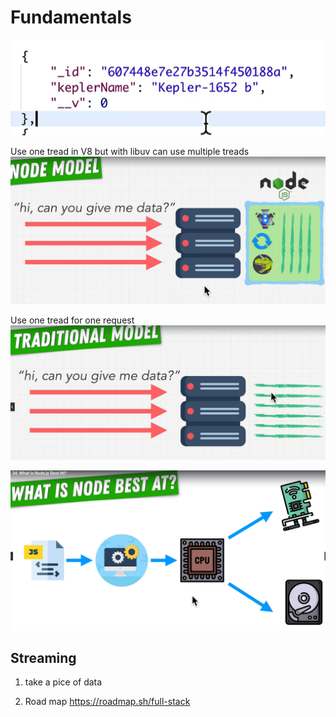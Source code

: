 # Fundamentals

![Alt text](image.png)

Use one tread in V8 but with libuv can use multiple treads
![Non blocking](image-1.png)

Use one tread for one request
![Apachi PHP](image-2.png)

![Alt text](image-3.png)

## Streaming

1. take a pice of data

1. Road map <https://roadmap.sh/full-stack>
